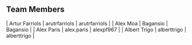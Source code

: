 ## Team Members
| Artur Farriols | arutrfarriols | arutrfarriols |
| Alex Moa | Bagansio | Bagansio |
| Alex Paris | alex.paris | alexpf967 |
| Albert Trigo | alberttrigo | alberttrigo |